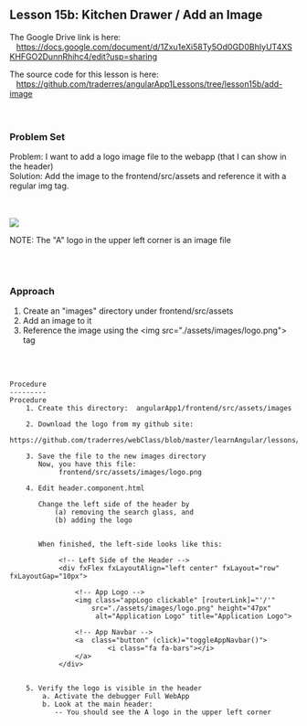 Lesson 15b:  Kitchen Drawer / Add an Image
------------------------------------------
The Google Drive link is here:<br>
&nbsp;&nbsp;&nbsp;https://docs.google.com/document/d/1Zxu1eXi58Ty5Od0GD0BhIyUT4XSKHFGO2DunnRhihc4/edit?usp=sharing
      

The source code for this lesson is here:<br>
&nbsp;&nbsp;&nbsp;https://github.com/traderres/angularApp1Lessons/tree/lesson15b/add-image
<br>
<br>
<br>

<h3> Problem Set </h3>
Problem: I want to add a logo image file to the webapp (that I can show in the header)<br>
Solution: Add the image to the frontend/src/assets and reference it with a regular img tag.<br>

<br>
<br>

![](https://lh4.googleusercontent.com/0lEFsaz-4qvgZ1hpy7oAzbLzWYrvu0qkpMNatLAByNHevsbMIGi_KqW9-UcuyQqiCFLbyU9bDVmJdh51nkCM7jl-baq79wra8JP4-45eSa4TcGUnFGe0j_Hzz7Xvx782CdiwEK85)

NOTE:  The "A" logo in the upper left corner is an image file<br>

<br>
<br>
<h3>Approach</h3>

1. Create an "images" directory under frontend/src/assets
1. Add an image to it
1. Reference the image using the &lt;img src="./assets/images/logo.png"> tag

<br>
<br>

```
Procedure
---------
Procedure
    1. Create this directory:  angularApp1/frontend/src/assets/images

    2. Download the logo from my github site:
       https://github.com/traderres/webClass/blob/master/learnAngular/lessons/logo.png

    3. Save the file to the new images directory
       Now, you have this file:
            frontend/src/assets/images/logo.png

    4. Edit header.component.html

       Change the left side of the header by 
           (a) removing the search glass, and
           (b) adding the logo


       When finished, the left-side looks like this:
        
            <!-- Left Side of the Header -->
            <div fxFlex fxLayoutAlign="left center" fxLayout="row" fxLayoutGap="10px">
        
                <!-- App Logo -->
                <img class="appLogo clickable" [routerLink]="'/'" 
                    src="./assets/images/logo.png" height="47px"
                     alt="Application Logo" title="Application Logo">
        
                <!-- App Navbar -->
                <a  class="button" (click)="toggleAppNavbar()">
                        <i class="fa fa-bars"></i>
                </a>
            </div>


    5. Verify the logo is visible in the header
        a. Activate the debugger Full WebApp
        b. Look at the main header:
           -- You should see the A logo in the upper left corner

```
